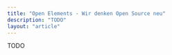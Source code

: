 ```yaml
---
title: "Open Elements - Wir denken Open Source neu"
description: "TODO"
layout: "article"
---
```

TODO